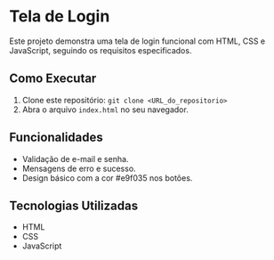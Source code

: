 # Tela de Login

Este projeto demonstra uma tela de login funcional com HTML, CSS e JavaScript, seguindo os requisitos especificados.

## Como Executar

1.  Clone este repositório: `git clone <URL_do_repositorio>`
2.  Abra o arquivo `index.html` no seu navegador.

## Funcionalidades

*   Validação de e-mail e senha.
*   Mensagens de erro e sucesso.
*   Design básico com a cor #e9f035 nos botões.

## Tecnologias Utilizadas

*   HTML
*   CSS
*   JavaScript